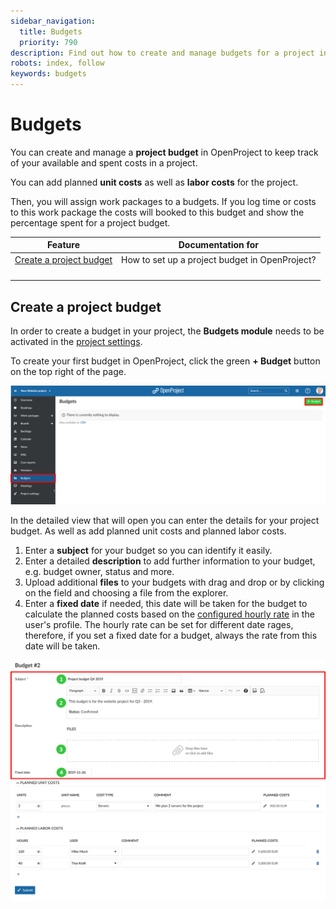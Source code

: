 ```yaml
---
sidebar_navigation:
  title: Budgets
  priority: 790
description: Find out how to create and manage budgets for a project in OpenProject.
robots: index, follow
keywords: budgets
---
```


# Budgets

You can create and manage a **project budget** in OpenProject to keep track of your available and spent costs in a project.

You can add planned **unit costs** as well as **labor costs** for the project.

Then, you will assign work packages to a budgets. If you log time or costs to this work package the costs will booked to this budget and show the percentage spent for a project budget.

| Feature                                             | Documentation for                              |
| --------------------------------------------------- | ---------------------------------------------- |
| [Create a project budget](#create-a-project-budget) | How to set up a project budget in OpenProject? |
|                                                     |                                                |
|                                                     |                                                |
|                                                     |                                                |
|                                                     |                                                |

## Create a project budget

In order to create a budget in your project, the **Budgets module** needs to be activated in the [project settings](../../project-admin-guide).

To create your first budget in OpenProject, click the green **+ Budget** button on the top right of the page.

![Budgets_create-new](Budgets_create-new.png)

In the detailed view that will open you can enter the details for your project budget. As well as add planned unit costs and planned labor costs.

1. Enter a **subject** for your budget so you can identify it easily.
2. Enter a detailed **description** to add further information to your budget, e.g. budget owner, status and more.
3. Upload additional **files** to your budgets with drag and drop or by clicking on the field and choosing a file from the explorer.
4. Enter a **fixed date** if needed, this date will be taken for the budget to calculate the planned costs based on the [configured hourly rate](../time-and-costs/cost-tracking) in the user's profile. The hourly rate can be set for different date rages, therefore, if you set a fixed date for a budget, always the rate from this date will be taken.

![Budgets-details](Budgets-details.png)